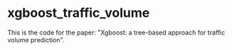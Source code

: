 # xgboost_traffic_volume
This is the code for the paper: "Xgboost: a tree-based approach for traffic volume prediction".
